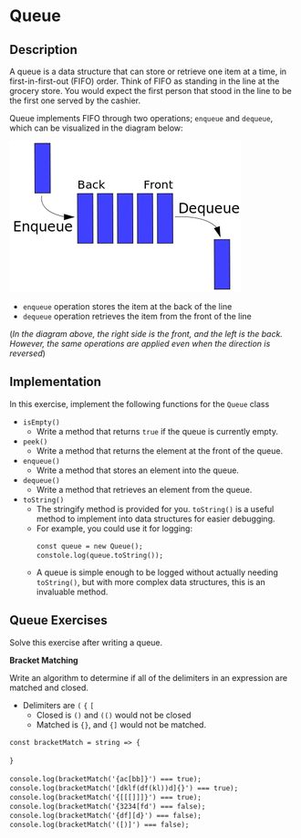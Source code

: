 # Queue

## Description

A queue is a data structure that can store or retrieve one item at a time, in first-in-first-out (FIFO) order. Think of FIFO as standing in the line at the grocery store. You would expect the first person that stood in the line to be the first one served by the cashier.

Queue implements FIFO through two operations; `enqueue` and `dequeue`, which can be visualized in the diagram below:

![Queing operations](../../../assets/queue.png)

- `enqueue` operation stores the item at the back of the line
- `dequeue` operation retrieves the item from the front of the line

(_In the diagram above, the right side is the front, and the left is the back. However, the same operations are applied even when the direction is reversed_)

## Implementation

In this exercise, implement the following functions for the `Queue` class

- `isEmpty()`
  - Write a method that returns `true` if the queue is currently empty.
- `peek()`
  - Write a method that returns the element at the front of the queue.
- `enqueue()`
  - Write a method that stores an element into the queue.
- `dequeue()`
  - Write a method that retrieves an element from the queue.
- `toString()`
  - The stringify method is provided for you. `toString()` is a useful method to implement into data structures for easier debugging.
  - For example, you could use it for logging:
    ```
    const queue = new Queue();
    constole.log(queue.toString());
    ```
  - A queue is simple enough to be logged without actually needing `toString()`, but with more complex data structures, this is an invaluable method.

## Queue Exercises

Solve this exercise after writing a queue.

**Bracket Matching**

Write an algorithm to determine if all of the delimiters in an expression are matched and closed.

- Delimiters are `(` `{` `[`
  - Closed is `()` and `(()` would not be closed
  - Matched is `{}`, and `{]` would not be matched.

```
const bracketMatch = string => {

}

console.log(bracketMatch('{ac[bb]}') === true);
console.log(bracketMatch('[dklf(df(kl))d]{}') === true);
console.log(bracketMatch('{[[[]]]}') === true);
console.log(bracketMatch('{3234[fd') === false);
console.log(bracketMatch('{df][d}') === false);
console.log(bracketMatch('([)]') === false);
```
